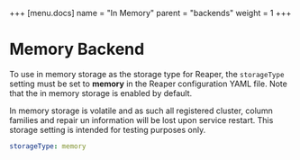 +++
[menu.docs]
name = "In Memory"
parent = "backends"
weight = 1
+++

# Memory Backend

To use in memory storage as the storage type for Reaper, the `storageType` setting must be set to **memory** in the Reaper configuration YAML file. Note that the in memory storage is enabled by default.

In memory storage is volatile and as such all registered cluster, column families and repair un information will be lost upon service restart. This storage setting is intended for testing purposes only.

```yaml
storageType: memory
```